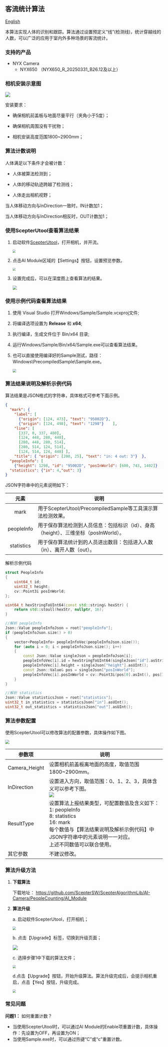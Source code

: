 ## 客流统计算法

[English](README.md)

本算法实现人体的识别和跟踪。算法通过设置预定义“线”(检测线)，统计穿越线的人数，可以广泛的应用于室内外多种场景的客流统计。

### 支持的产品

- NYX Camera
  - NYX650 （NYX650_R_20250331_B26.12及以上）

### 相机安装示意图

![](assets/installation.png)

安装要求：

- 确保相机前盖板与地面尽量平行（夹角小于5度）；

- 确保相机周围没有干扰物；

- 相机安装高度范围1800~2900mm；

### 算法计数说明

人体满足以下条件才会被计数：

- 人体被算法检测到；

- 人体的移动轨迹跨越了检测线；

- 人体走出相机视野；

当人体移动方向与InDirection一致时，IN计数加1；

当人体移动方向与InDirection相反时，OUT计数加1；

### 使用ScepterUtool查看算法结果

1. 启动软件[ScepterUtool](https://sourceforge.net/projects/scepterguitool/files/TMP/)，打开相机，并开流。

   <img src="assets/scan_2.png" style="zoom:60%;" />

2. 点击AI Module区域的【Settings】按钮，设置预览参数。

   <img src="assets/settings.png" style="zoom:60%;" />

3. 设置完成后，可以在深度图上查看算法的结果。

   <img src="assets/preview.png" style="zoom:80%;" />

   

### 使用示例代码查看算法结果

1. 使用 Visual Studio 打开Windows/Sample/Sample.vcxproj文件;

2. 将编译选项设置为 **Release** 和 **x64**;

3. 执行编译，生成文件位于 Bin/x64 目录;

4. 运行Windows/Sample/Bin/x64/Sample.exe可以查看算法结果。

5. 也可以直接使用编译好的Sample测试，路径：Windows\PrecompiledSample\Sample.exe。

   <img src="assets/sample.png" style="zoom:67%;" />

### 算法结果说明及解析示例代码

算法结果是JSON格式的字符串，具体格式可参考下面示例。
```json
{
  "mark": {
    "label": [
      {"origin": [124, 473], "text": "95002D"},
      {"origin": [124, 498], "text": "1298"}    ],
    "line": [
      [337, 0, 337, 480],
      [124, 448, 280, 448],
      [280, 448, 280, 514],
      [280, 514, 124, 514],
      [124, 514, 124, 448] ],
    "title": { "origin": [200, 25], "text": "in: 4 out: 3"}  },
  "peopleInfo": [
    {"height": 1298, "id": "95002D", "posInWorld": [600, 743, 1402]}  ],
  "statistics": {"in": 4,"out": 3}
}
```


JSON字符串中的元素说明如下：

|    元素    | 说明                                                         |
| :--------: | ------------------------------------------------------------ |
|    mark    | 用于ScepterUtool/PrecompiledSample等工具演示算法检测效果。   |
| peopleInfo | 用于保存算法检测到人员信息：包括标识（id）、身高（height）、三维坐标（posInWorld）。 |
| statistics | 用于保存算法统计到的人员进出数目：包括进入人数（in）、离开人数（out）。 |

解析示例代码

```c++
struct PeopleInfo
{
    uint64_t id;
    uint32_t height;
    cv::Point3i posInWorld;
};

uint64_t hexStringToUInt64(const std::string& hexStr) {
    return std::stoull(hexStr, nullptr, 16);
}

//解析 peopleInfo
Json::Value peopleInfoJson = root["peopleInfo"];
if (peopleInfoJson.size() > 0)
{
    vector<PeopleInfo> peopleInfoVec(peopleInfoJson.size());
    for (auto i = 0; i < peopleInfoJson.size(); i++)
    {
        const Json::Value singleJson = peopleInfoJson[i];
        peopleInfoVec[i].id = hexStringToUInt64(singleJson["id"].asString());
        peopleInfoVec[i].height = singleJson["height"].asUInt();
        const Json::Value& pos = singleJson["posInWorld"];
        peopleInfoVec[i].posInWorld = cv::Point3i(pos[0].asInt(), pos[1].asInt(), pos[2].asInt());
    }
}

//解析 statistics
Json::Value statisticsJson = root["statistics"];
uint32_t in_statistics = statisticsJson["in"].asUInt();
uint32_t out_statistics = statisticsJson["out"].asUInt();
```

### 算法参数配置

使用ScepterUtool可以修改算法的配置参数，具体操作如下图。

<img src="assets/alg_params.png" style="zoom:80%;" />

| 参数项        | 说明                                                         |
| ------------- | ------------------------------------------------------------ |
| Camera_Height | 设置相机前盖板离地面的高度，取值范围1800~2900mm。            |
| InDirection   | 设置进入方向，取值范围：0、1、2、3，具体含义可以参考下图。<br>![](assets/indirection.png) |
| ResultType    | 设置算法上报结果类型，可配置数值及含义如下：<br />1: peopleInfo<br />8: statistics<br />16: mark<br />每个数值与【算法结果说明及解析示例代码】中JSON字符串中的元素说明一一对应。<br />上述不同数值可以联合使用。 |
| 其它参数      | 不建议修改。                                                 |

### 算法升级方法

1. **下载算法**

   下载地址： https://github.com/ScepterSW/ScepterAlgorithmLib/AI-Camera/PeopleCounting/AI_Module

2. **算法升级**

   a. 启动软件ScepterUtool，打开相机；

   <img src="assets/scan.png" style="zoom:65%;" />

   b. 点击【Upgrade】标签，切换到升级页面；

   ![](assets/upgrade.png)

   c. 选择步骤1中下载的算法文件；

   <img src="assets/upgrade_open.png" style="zoom:65%;" />

   d.点击【Upgrade】按钮，开始升级算法。算法升级完成后，会提示相机重启，点击【Yes】按钮，升级完成。

   <img src="assets/upgrade_done.png" style="zoom:65%;" />

### 常见问题

**问题1：** 如何重置计数？

- 当使用ScepterUtool时，可以通过AI Module的Enable项重置计数，具体操作：先设置为OFF，再设置为ON；
- 当使用Sample.exe时，可以通过热键“C”或“c”重置计数。
